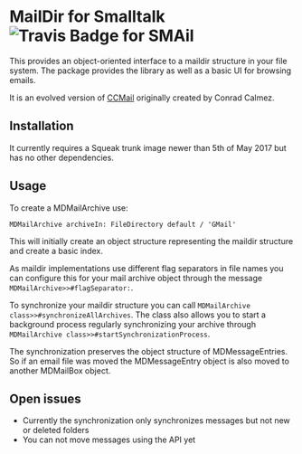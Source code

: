 # MailDir for Smalltalk ![Travis Badge for SMAil](https://travis-ci.org/codeZeilen/SMailDir.svg?branch=master)
This provides an object-oriented interface to a maildir structure in your file system. The package provides the library as well as a basic UI for browsing emails.

It is an evolved version of [CCMail](https://github.com/calmez/CCMail) originally created by Conrad Calmez.

## Installation
It currently requires a Squeak trunk image newer than 5th of May 2017 but has no other dependencies.

## Usage
To create a MDMailArchive use:

```Smalltalk
MDMailArchive archiveIn: FileDirectory default / 'GMail'
``` 

This will initially create an object structure representing the maildir structure and create a basic index.

As maildir implementations use different flag separators in file names you can configure this for your mail archive object through the message `MDMailArchive>>#flagSeparator:`.

To synchronize your maildir structure you can call `MDMailArchive class>>#synchronizeAllArchives`. The class also allows you to start a background process regularly synchronizing your archive through `MDMailArchive class>>#startSynchronizationProcess`.

The synchronization preserves the object structure of MDMessageEntries. So if an email file was moved the MDMessageEntry object is also moved to another MDMailBox object.

## Open issues
* Currently the synchronization only synchronizes messages but not new or deleted folders
* You can not move messages using the API yet
